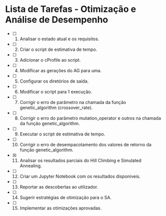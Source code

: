 # Lista de Tarefas - Otimização e Análise de Desempenho

- [ ] 001. Analisar o estado atual e os requisitos.
- [ ] 002. Criar o script de estimativa de tempo.
- [ ] 003. Adicionar o cProfile ao script.
- [ ] 004. Modificar as gerações do AG para uma.
- [ ] 005. Configurar os diretórios de saída.
- [ ] 006. Modificar o script para 1 execução.
- [ ] 007. Corrigir o erro de parâmetro na chamada da função genetic_algorithm (crossover_rate).
- [ ] 008. Corrigir o erro do parâmetro mutation_operator e outros na chamada da função genetic_algorithm.
- [ ] 009. Executar o script de estimativa de tempo.
- [ ] 010. Corrigir o erro de desempacotamento dos valores de retorno da função genetic_algorithm.
- [X] 011. Analisar os resultados parciais do Hill Climbing e Simulated Annealing.
- [ ] 012. Criar um Jupyter Notebook com os resultados disponíveis.
- [ ] 013. Reportar as descobertas ao utilizador.
- [ ] 014. Sugerir estratégias de otimização para o SA.
- [ ] 015. Implementar as otimizações aprovadas.

